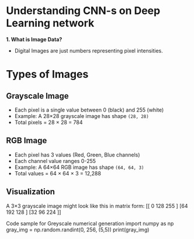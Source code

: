 # Understanding CNN-s on Deep Learning network
**1. What is Image Data?**
- Digital Images are just numbers representing pixel intensities.

# Types of Images

## Grayscale Image

- Each pixel is a single value between 0 (black) and 255 (white)
- Example: A 28×28 grayscale image has shape `(28, 28)`
- Total pixels = 28 × 28 = 784

## RGB Image

- Each pixel has 3 values (Red, Green, Blue channels)
- Each channel value ranges 0-255
- Example: A 64×64 RGB image has shape `(64, 64, 3)`
- Total values = 64 × 64 × 3 = 12,288

## Visualization

A 3×3 grayscale image might look like this in matrix form:
[[ 0 128 255 ]
[64 192 128 ]
[32 96 224 ]]

Code sample for Greyscale numerical generation
import numpy as np
gray_img = np.random.randint(0, 256, (5,5))
print(gray_img)

